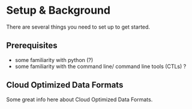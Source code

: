 # Setup & Background

There are several things you need to set up to get started.

## Prerequisites

- some familiarity with python (?)
- some familiarity with the command line/ command line tools (CTLs) ?


## Cloud Optimized Data Formats

Some great info here about Cloud Optimized Data Formats. 